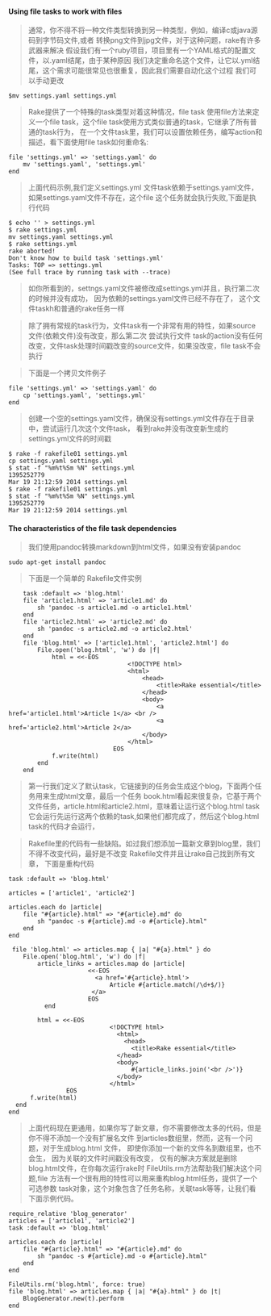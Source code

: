#### Using file tasks to work with files

>通常，你不得不将一种文件类型转换到另一种类型，例如，编译c或java源码到字节码文件,或者
>转换png文件到jpg文件，对于这种问题，rake有许多武器来解决
>假设我们有一个ruby项目，项目里有一个YAML格式的配置文件，以.yaml结尾，由于某种原因
>我们决定重命名这个文件，让它以.yml结尾，这个需求可能很常见也很重复，因此我们需要自动化这个过程
>我们可以手动更改
	
	$mv settings.yaml settings.yml

> Rake提供了一个特殊的task类型对着这种情况，file task
>使用file方法来定义一个file task，这个file task使用方式类似普通的task，它继承了所有普通的task行为， 
>在一个文件task里，我们可以设置依赖任务，编写action和描述，看下面使用file task如何重命名:
	
	file 'settings.yml' => 'settings.yaml' do
		mv 'settings.yaml', 'settings.yml'
	end

> 上面代码示例,我们定义settings.yml 文件task依赖于settings.yaml文件，如果settings.yaml文件不存在，这个file
>这个任务就会执行失败,下面是执行代码

	$ echo '' > settings.yml
	$ rake settings.yml
	mv settings.yaml settings.yml
	$ rake settings.yml
	rake aborted!
	Don't know how to build task 'settings.yml'
	Tasks: TOP => settings.yml
	(See full trace by running task with --trace)

>如你所看到的，settngs.yaml文件被修改成settings.yml并且，执行第二次的时候并没有成功，
>因为依赖的settings.yaml文件已经不存在了， 这个文件taskh和普通的rake任务一样

>除了拥有常规的task行为，文件task有一个非常有用的特性，如果source文件(依赖文件)没有改变，那么第二次
>尝试执行文件 task的action没有任何改变，文件task处理时间戳改变的source文件，如果没改变，file task不会
>执行

>下面是一个拷贝文件例子

	file 'settings.yml' => 'settings.yaml' do
		cp 'settings.yaml', 'settings.yml'
	end

> 创建一个空的settings.yaml文件，确保没有settings.yml文件存在于目录中，尝试运行几次这个文件task，
>看到rake并没有改变新生成的settings.yml文件的时间戳

	$ rake -f rakefile01 settings.yml
	cp settings.yaml settings.yml
	$ stat -f "%m%t%Sm %N" settings.yml
	1395252779
	Mar 19 21:12:59 2014 settings.yml
	$ rake -f rakefile01 settings.yml
	$ stat -f "%m%t%Sm %N" settings.yml
	1395252779
	Mar 19 21:12:59 2014 settings.yml

#### The characteristics of the file task dependencies

>我们使用pandoc转换markdown到html文件，如果没有安装pandoc
	
	sudo apt-get install pandoc
	
>下面是一个简单的 Rakefile文件实例
	
	    task :default => 'blog.html'
		file 'article1.html' => 'article1.md' do
			sh 'pandoc -s article1.md -o article1.html'
		end
		file 'article2.html' => 'article2.md' do
			sh 'pandoc -s article2.md -o article2.html'
		end
		file 'blog.html' => ['article1.html', 'article2.html'] do
			File.open('blog.html', 'w') do |f|
				html = <<-EOS
					                 <!DOCTYPE html>
									 <html>
										 <head>
											 <title>Rake essential</title>
										 </head>
										 <body>
											 <a href='article1.html'>Article 1</a> <br />
											 <a href='article2.html'>Article 2</a>
										 </body>
									 </html>
								 EOS
				f.write(html)
			end
		end

> 第一行我们定义了默认task，它链接到的任务会生成这个blog，下面两个任务用来生成html文章，最后一个任务
> book.html看起来很复杂，它基于两个文件任务，article.html和article2.html，意味着让运行这个blog.html task
>它会运行先运行这两个依赖的task,如果他们都完成了，然后这个blog.html task的代码才会运行，

> Rakefile里的代码有一些缺陷。如过我们想添加一篇新文章到blog里，我们不得不改变代码，最好是不改变
>Rakefile文件并且让rake自己找到所有文章， 下面是重构代码

	task :default => 'blog.html'

	articles = ['article1', 'article2']

	articles.each do |article|
		file "#{article}.html" => "#{article}.md" do
            sh "pandoc -s #{article}.md -o #{article}.html"
        end
	end

	 file 'blog.html' => articles.map { |a| "#{a}.html" } do
        File.open('blog.html', 'w') do |f|
            article_links = articles.map do |article|
                          <<-EOS
                            <a href='#{article}.html'>
                                Article #{article.match(/\d+$/)}
                           </a>
                          EOS
              end

            html = <<-EOS
                                <!DOCTYPE html> 
                                  <html>
                                    <head>
                                      <title>Rake essential</title>
                                  </head>
                                  <body>
                                      #{article_links.join('<br />')}
                                  </body>
                                </html>
                    EOS
          f.write(html)
      end
    end

>上面代码现在更通用，如果你写了新文章，你不需要修改太多的代码，但是你不得不添加一个没有扩展名文件
>到articles数组里，然而，这有一个问题，对于生成blog.html 文件， 即使你添加一个新的文件名到数组里，也不会生，
>因为关联的文件时间戳没有改变， 仅有的解决方案就是删除blog.html文件，在你每次运行rake时
>FileUtils.rm方法帮助我们解决这个问题,file 方法有一个很有用的特性可以用来重构blog.html任务，提供了一个可选参数
> task对象，这个对象包含了任务名称，关联task等等，让我们看下面示例代码。
	
	require_relative 'blog_generator'
	articles = ['article1', 'article2']
	task :default => 'blog.html'
	
	articles.each do |article|
		file "#{article}.html" => "#{article}.md" do
			sh "pandoc -s #{article}.md -o #{article}.html"
		end
	end

	FileUtils.rm('blog.html', force: true)
	file 'blog.html' => articles.map { |a| "#{a}.html" } do |t|
		BlogGenerator.new(t).perform
	end





